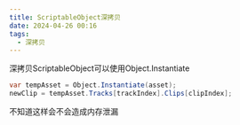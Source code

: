 ```yaml
---
title: ScriptableObject深拷贝
date: 2024-04-26 00:16
tags:
  - 深拷贝
---
```

深拷贝ScriptableObject可以使用Object.Instantiate

```csharp
var tempAsset = Object.Instantiate(asset);  
newClip = tempAsset.Tracks[trackIndex].Clips[clipIndex];
```

不知道这样会不会造成内存泄漏